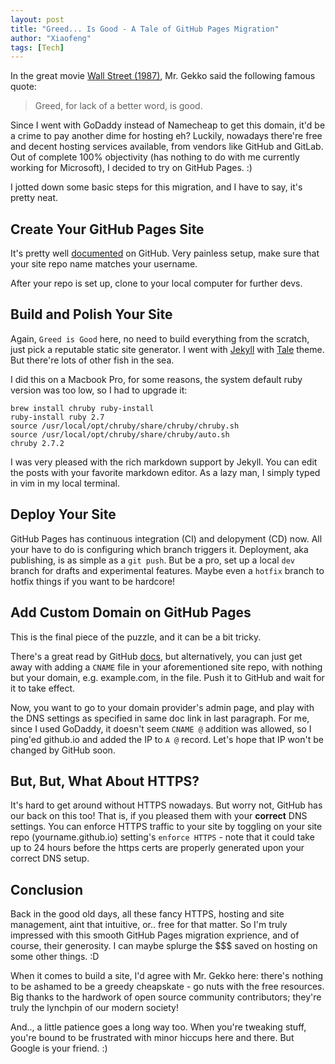 ```yaml
---
layout: post
title: "Greed... Is Good - A Tale of GitHub Pages Migration"
author: "Xiaofeng"
tags: [Tech]
---
```


In the great movie [Wall Street (1987)](https://www.imdb.com/title/tt0094291/), Mr. Gekko said the following famous quote: 

> Greed, for lack of a better word, is good.

Since I went with GoDaddy instead of Namecheap to get this domain, it'd be a crime to pay another dime for hosting eh? Luckily, nowadays there're free and decent hosting services available, from vendors like GitHub and GitLab. Out of complete 100% objectivity (has nothing to do with me currently working for Microsoft), I decided to try on GitHub Pages. :)  

I jotted down some basic steps for this migration, and I have to say, it's pretty neat. 

## Create Your GitHub Pages Site 

It's pretty well [documented](https://docs.github.com/en/github/working-with-github-pages/creating-a-github-pages-site) on GitHub. Very painless setup, make sure that your site repo name matches your username. 

After your repo is set up, clone to your local computer for further devs. 

## Build and Polish Your Site 

Again, `Greed is Good` here, no need to build everything from the scratch, just pick a reputable static site generator. I went with [Jekyll](https://jekyllrb.com/) with [Tale](https://github.com/chesterhow/tale) theme. But there're lots of other fish in the sea.
 
I did this on a Macbook Pro, for some reasons, the system default ruby version was too low, so I had to upgrade it: 

```
brew install chruby ruby-install
ruby-install ruby 2.7
source /usr/local/opt/chruby/share/chruby/chruby.sh
source /usr/local/opt/chruby/share/chruby/auto.sh
chruby 2.7.2 
```

I was very pleased with the rich markdown support by Jekyll. You can edit the posts with your favorite markdown editor. As a lazy man, I simply typed in vim in my local terminal. 

## Deploy Your Site 

GitHub Pages has continuous integration (CI) and delopyment (CD) now. All your have to do is configuring which branch triggers it. Deployment, aka publishing, is as simple as a `git push`. But be a pro, set up a local `dev` branch for drafts and experimental features. Maybe even a `hotfix` branch to hotfix things if you want to be hardcore! 

## Add Custom Domain on GitHub Pages 

This is the final piece of the puzzle, and it can be a bit tricky. 

There's a great read by GitHub [docs](https://docs.github.com/en/github/working-with-github-pages/about-custom-domains-and-github-pages), but alternatively, you can just get away with adding a `CNAME` file in your aforementioned site repo, with nothing but your domain, e.g. example.com, in the file. Push it to GitHub and wait for it to take effect. 

Now, you want to go to your domain provider's admin page, and play with the DNS settings as specified in same doc link in last paragraph. For me, since I used GoDaddy, it doesn't seem `CNAME @` addition was allowed, so I ping'ed github.io and added the IP to `A @` record. Let's hope that IP won't be changed by GitHub soon. 

## But, But, What About HTTPS? 

It's hard to get around without HTTPS nowadays. But worry not, GitHub has our back on this too! That is, if you pleased them with your **correct** DNS settings. You can enforce HTTPS traffic to your site by toggling on your site repo (yourname.github.io) setting's `enforce HTTPS` - note that it could take up to 24 hours before the https certs are properly generated upon your correct DNS setup. 


## Conclusion 

Back in the good old days, all these fancy HTTPS, hosting and site management, aint that intuitive, or.. free for that matter. So I'm truly impressed with this smooth GitHub Pages migration exprience, and of course, their generosity. I can maybe splurge the $$$ saved on hosting on some other things. :D 

When it comes to build a site, I'd agree with Mr. Gekko here: there's nothing to be ashamed to be a greedy cheapskate - go nuts with the free resources. Big thanks to the hardwork of open source community contributors; they're truly the lynchpin of our modern society! 

And.., a little patience goes a long way too. When you're tweaking stuff, you're bound to be frustrated with minor hiccups here and there. But Google is your friend. :) 


